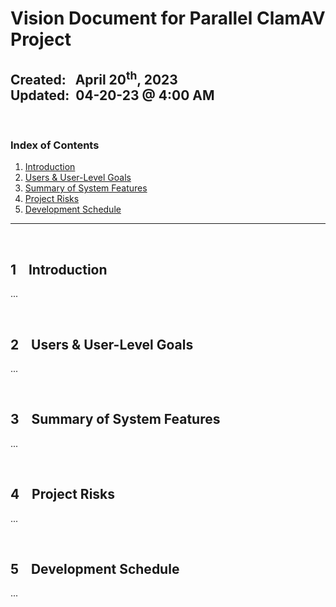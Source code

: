 # Vision Document for Parallel ClamAV Project
**Created:**&nbsp;&nbsp; April 20<sup>th</sup>, 2023  
**Updated:**&nbsp; 04-20-23 @ 4:00 AM
---

&nbsp;
### Index of Contents

1. [Introduction]()
2. [Users & User-Level Goals]()
3. [Summary of System Features]()
4. [Project Risks]()
5. [Development Schedule]()

---


&nbsp;
## 1 &nbsp;&nbsp; Introduction

...


&nbsp;
## 2 &nbsp;&nbsp; Users & User-Level Goals

...


&nbsp;
## 3 &nbsp;&nbsp; Summary of System Features

...


&nbsp;
## 4 &nbsp;&nbsp; Project Risks

...


&nbsp;
## 5 &nbsp;&nbsp; Development Schedule

...
